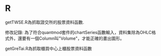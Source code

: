 # R
getTWSE.R為抓取證交所的股票資料函數.

修改記錄:
為了符合quantmod套件的chartSeries函數輸入，資料集除為OHLC格式外，還要有一個Column叫"Volume"，才能正確的畫出圖形。

getGreTai.R為抓取櫃買中心上櫃股票資料函數
